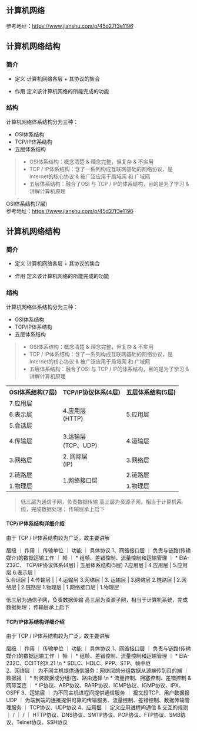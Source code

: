 ## 计算机网络


参考地址：https://www.jianshu.com/p/45d27f3e1196


## 计算机网络结构

### 简介

* 定义
  计算机网络各层 + 其协议的集合

* 作用
  定义该计算机网络的所能完成的功能

### 结构

计算机网络体系结构分为三种：
* OSI体系结构
* TCP/IP体系结构
* 五层体系结构

> * OSI体系结构：概念清楚 & 理念完整，但复杂 & 不实用
> * TCP / IP体系结构：含了一系列构成互联网基础的网络协议，是Internet的核心协议 & 被广泛应用于局域网 和 广域网
> * 五层体系结构：融合了OSI 与 TCP / IP的体系结构，目的是为了学习 & 讲解计算机原理



OSI体系结构(7层)     
参考地址：https://www.jianshu.com/p/45d27f3e1196


## 计算机网络结构

### 简介

* 定义
  计算机网络各层 + 其协议的集合

* 作用
  定义该计算机网络的所能完成的功能

### 结构

计算机网络体系结构分为三种：
* OSI体系结构
* TCP/IP体系结构
* 五层体系结构

> * OSI体系结构：概念清楚 & 理念完整，但复杂 & 不实用
> * TCP / IP体系结构：含了一系列构成互联网基础的网络协议，是Internet的核心协议 & 被广泛应用于局域网 和 广域网
> * 五层体系结构：融合了OSI 与 TCP / IP的体系结构，目的是为了学习 & 讲解计算机原理


<table>
  <tr>
    <th>OSI体系结构(7层)</th>
    <th>TCP/IP协议体系(4层)</th>
    <th>五层体系结构(5层)</th>
  </tr>
  <tr>
    <td>7.应用层</td>
    <td rowspan="3">4.应用层<br/>(HTTP)</td>
    <td rowspan="3">5.应用层</td>
  </tr>
  <tr>
    <td>6.表示层</td>
  </tr>
  <tr>
    <td>5.会话层</td>
  </tr>
  <tr>
    <td>4.传输层</td>
    <td>3.运输层<br/>(TCP、UDP)</td>
    <td>4.运输层</td>
  </tr>
  <tr>
    <td>3.网络层</td>
    <td>2. 网际层<br/>(IP)</td>
    <td>3.网络层</td>
  </tr>
  <tr>
    <td>2.链路层</td>
    <td rowspan="2">1.网络接口层</td>
    <td>2.链路层</td>
  </tr>
  <tr>
    <td>1.物理层</td>
    <td>1.物理层</td>
  </tr>
</table>



> 低三层为通信子网，负责数据传输
> 高三层为资源子网，相当于计算机系统，完成数据处理；
> 传输层承上启下


#### TCP/IP体系结构详细介绍

由于 TCP / IP体系结构较为广泛，故主要讲解

层级                  ｜                      作用              ｜          传输单位        ｜          功能          ｜              具体协议
1、网络接口层          ｜    负责与链路(传输媒介)的数据运输工作       ｜    帧                    ｜  * 组帧、差错控制、流量控制和运输管理    ｜      * EIA-232C、       TCP/IP协议体系(4层)            |       五层体系结构(5层)
7.应用层            |        4.应用层                       |         5.应用层
6.表示层            |         
5.会话层            |
4.传输层            |                                     |        4.运输层
3.网络层            |       3. 运输层                       |        3.网络层
2.链路层            |       2.网络层                        |        2.链路层
1.物理层            |       1.网络接口层                    |         1.物理层


低三层为通信子网，负责数据传输
高三层为资源子网，相当于计算机系统，完成数据处理；
传输层承上启下


#### TCP/IP体系结构详细介绍

由于 TCP / IP体系结构较为广泛，故主要讲解

层级                  ｜                      作用              ｜          传输单位        ｜          功能          ｜              具体协议
1、网络接口层 ｜ 负责与链路(传输媒介)的数据运输工作   ｜    帧     ｜  * 组帧、差错控制、流量控制和运输管理    ｜   * EIA-232C、CCITT的X.21   \n * SDLC、HDLC、PPP、STP、帧中继   
2、网络层    ｜ 为不同主机提供通信服务：网络层的分组数据从源端传到目的端 ｜ 数据报 ｜ * 封装数据成分组/包、路由选择  \n * 流量控制、拥塞控制、差错控制 & 网际互连  ｜ * IP协议、ARP协议、RARP协议、ICMP协议、IGMP协议、IPX、OSPF
3、运输层    ｜ 为不同主机进程间提供通信服务 ｜ 报文段TCP、用户数据报UDP ｜ 为端到端的连接提供可靠的传输服务、流量控制、差错控制、数据传输管理服务 ｜ TCP协议、UDP协议
4、应用层    ｜ 定义应用进程间通信  & 交互的规则   ｜ / ｜ / ｜ HTTP协议、DNS协议、SMTP协议、POP协议、FTP协议、SMB协议、Telnet协议、SSH协议

